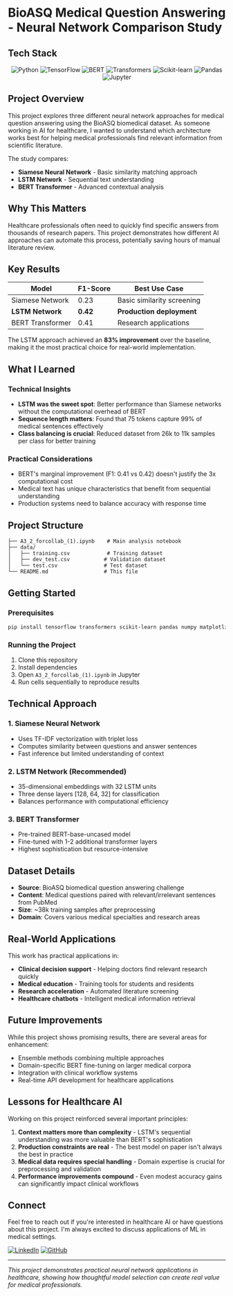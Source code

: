 # BioASQ Medical Question Answering - Neural Network Comparison Study

## Tech Stack

<p align="center">
  <img src="https://img.shields.io/badge/Python-3776AB?style=for-the-badge&logo=python&logoColor=white" alt="Python"/>
  <img src="https://img.shields.io/badge/TensorFlow-FF6F00?style=for-the-badge&logo=tensorflow&logoColor=white" alt="TensorFlow"/>
  <img src="https://img.shields.io/badge/BERT-FF6F00?style=for-the-badge&logo=google&logoColor=white" alt="BERT"/>
  <img src="https://img.shields.io/badge/Transformers-FF6F00?style=for-the-badge&logo=huggingface&logoColor=white" alt="Transformers"/>
  <img src="https://img.shields.io/badge/Scikit--learn-F7931E?style=for-the-badge&logo=scikit-learn&logoColor=white" alt="Scikit-learn"/>
  <img src="https://img.shields.io/badge/Pandas-150458?style=for-the-badge&logo=pandas&logoColor=white" alt="Pandas"/>
  <img src="https://img.shields.io/badge/Jupyter-F37626?style=for-the-badge&logo=jupyter&logoColor=white" alt="Jupyter"/>
</p>

## Project Overview

This project explores three different neural network approaches for medical question answering using the BioASQ biomedical dataset. As someone working in AI for healthcare, I wanted to understand which architecture works best for helping medical professionals find relevant information from scientific literature.

The study compares:
- **Siamese Neural Network** - Basic similarity matching approach
- **LSTM Network** - Sequential text understanding 
- **BERT Transformer** - Advanced contextual analysis

## Why This Matters

Healthcare professionals often need to quickly find specific answers from thousands of research papers. This project demonstrates how different AI approaches can automate this process, potentially saving hours of manual literature review.

## Key Results

| Model | F1-Score | Best Use Case |
|-------|----------|---------------|
| Siamese Network | 0.23 | Basic similarity screening |
| **LSTM Network** | **0.42** | **Production deployment** |
| BERT Transformer | 0.41 | Research applications |

The LSTM approach achieved an **83% improvement** over the baseline, making it the most practical choice for real-world implementation.

## What I Learned

### Technical Insights
- **LSTM was the sweet spot**: Better performance than Siamese networks without the computational overhead of BERT
- **Sequence length matters**: Found that 75 tokens capture 99% of medical sentences effectively
- **Class balancing is crucial**: Reduced dataset from 26k to 11k samples per class for better training

### Practical Considerations
- BERT's marginal improvement (F1: 0.41 vs 0.42) doesn't justify the 3x computational cost
- Medical text has unique characteristics that benefit from sequential understanding
- Production systems need to balance accuracy with response time

## Project Structure

```
├── A3_2_forcollab_(1).ipynb    # Main analysis notebook
├── data/
│   ├── training.csv            # Training dataset
│   ├── dev_test.csv           # Validation dataset
│   └── test.csv               # Test dataset
└── README.md                  # This file
```

## Getting Started

### Prerequisites
```bash
pip install tensorflow transformers scikit-learn pandas numpy matplotlib jupyter
```

### Running the Project
1. Clone this repository
2. Install dependencies
3. Open `A3_2_forcollab_(1).ipynb` in Jupyter
4. Run cells sequentially to reproduce results

## Technical Approach

### 1. Siamese Neural Network
- Uses TF-IDF vectorization with triplet loss
- Computes similarity between questions and answer sentences
- Fast inference but limited understanding of context

### 2. LSTM Network (Recommended)
- 35-dimensional embeddings with 32 LSTM units
- Three dense layers [128, 64, 32] for classification
- Balances performance with computational efficiency

### 3. BERT Transformer
- Pre-trained BERT-base-uncased model
- Fine-tuned with 1-2 additional transformer layers
- Highest sophistication but resource-intensive

## Dataset Details

- **Source**: BioASQ biomedical question answering challenge
- **Content**: Medical questions paired with relevant/irrelevant sentences from PubMed
- **Size**: ~38k training samples after preprocessing
- **Domain**: Covers various medical specialties and research areas

## Real-World Applications

This work has practical applications in:
- **Clinical decision support** - Helping doctors find relevant research quickly
- **Medical education** - Training tools for students and residents  
- **Research acceleration** - Automated literature screening
- **Healthcare chatbots** - Intelligent medical information retrieval

## Future Improvements

While this project shows promising results, there are several areas for enhancement:
- Ensemble methods combining multiple approaches
- Domain-specific BERT fine-tuning on larger medical corpora
- Integration with clinical workflow systems
- Real-time API development for healthcare applications

## Lessons for Healthcare AI

Working on this project reinforced several important principles:
1. **Context matters more than complexity** - LSTM's sequential understanding was more valuable than BERT's sophistication
2. **Production constraints are real** - The best model on paper isn't always the best in practice
3. **Medical data requires special handling** - Domain expertise is crucial for preprocessing and validation
4. **Performance improvements compound** - Even modest accuracy gains can significantly impact clinical workflows

## Connect

Feel free to reach out if you're interested in healthcare AI or have questions about this project. I'm always excited to discuss applications of ML in medical settings.

[![LinkedIn](https://img.shields.io/badge/LinkedIn-Connect-blue.svg)](https://linkedin.com/in/your-profile)
[![GitHub](https://img.shields.io/badge/GitHub-Follow-black.svg)](https://github.com/yourusername)

---

*This project demonstrates practical neural network applications in healthcare, showing how thoughtful model selection can create real value for medical professionals.*
